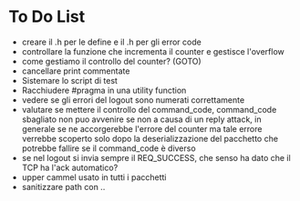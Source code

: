# To Do List

* creare il .h per le define e il .h per gli error code
* controllare la funzione che incrementa il counter e gestisce l'overflow
* come gestiamo il controllo del counter? (GOTO)
* cancellare print commentate
* Sistemare lo script di test
* Racchiudere #pragma in una utility function
* vedere se gli errori del logout sono numerati correttamente
* valutare se mettere il controllo del command_code, command_code sbagliato non puo avvenire se non a causa di un reply attack, in generale se ne accorgerebbe l'errore del counter ma tale errore verrebbe scoperto solo dopo
la deserializzazione del pacchetto che potrebbe fallire se il command_code è diverso
* se nel logout si invia sempre il REQ_SUCCESS, che senso ha dato che il TCP ha l'ack automatico?
* upper cammel usato in tutti i pacchetti
* sanitizzare path con ..